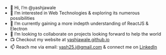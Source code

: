 - 👋 Hi, I’m @yashjawale
- 👀 I’m interested in Web Technologies & exploring its numerous possibilities
- 🌱 I’m currently gaining a more indepth understanding of ReactJS & Electron
- 💞️ I’m looking to collaborate on projects looking forward to help the world
- 📺 Checkout my website at [yashjawale.github.io](https://yashjawale.github.io/)
- 📫 Reach me via email: yash25.j@gmail.com & connect me on [LinkedIn](https://linkedin.com/in/yashjawale)

<!---
Yash-Jawale/Yash-Jawale is a ✨ special ✨ repository because its `README.md` (this file) appears on your GitHub profile.
You can click the Preview link to take a look at your changes.
--->
